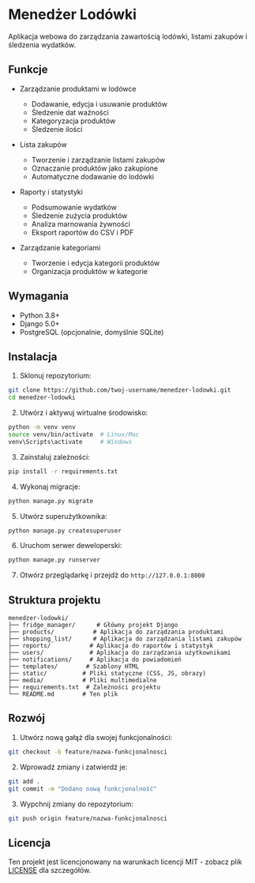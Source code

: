 # Menedżer Lodówki

Aplikacja webowa do zarządzania zawartością lodówki, listami zakupów i śledzenia wydatków.

## Funkcje

- Zarządzanie produktami w lodówce
  - Dodawanie, edycja i usuwanie produktów
  - Śledzenie dat ważności
  - Kategoryzacja produktów
  - Śledzenie ilości

- Lista zakupów
  - Tworzenie i zarządzanie listami zakupów
  - Oznaczanie produktów jako zakupione
  - Automatyczne dodawanie do lodówki

- Raporty i statystyki
  - Podsumowanie wydatków
  - Śledzenie zużycia produktów
  - Analiza marnowania żywności
  - Eksport raportów do CSV i PDF

- Zarządzanie kategoriami
  - Tworzenie i edycja kategorii produktów
  - Organizacja produktów w kategorie

## Wymagania

- Python 3.8+
- Django 5.0+
- PostgreSQL (opcjonalnie, domyślnie SQLite)

## Instalacja

1. Sklonuj repozytorium:
```bash
git clone https://github.com/twoj-username/menedzer-lodowki.git
cd menedzer-lodowki
```

2. Utwórz i aktywuj wirtualne środowisko:
```bash
python -m venv venv
source venv/bin/activate  # Linux/Mac
venv\Scripts\activate     # Windows
```

3. Zainstaluj zależności:
```bash
pip install -r requirements.txt
```

4. Wykonaj migracje:
```bash
python manage.py migrate
```

5. Utwórz superużytkownika:
```bash
python manage.py createsuperuser
```

6. Uruchom serwer deweloperski:
```bash
python manage.py runserver
```

7. Otwórz przeglądarkę i przejdź do `http://127.0.0.1:8000`

## Struktura projektu

```
menedzer-lodowki/
├── fridge_manager/      # Główny projekt Django
├── products/           # Aplikacja do zarządzania produktami
├── shopping_list/      # Aplikacja do zarządzania listami zakupów
├── reports/           # Aplikacja do raportów i statystyk
├── users/             # Aplikacja do zarządzania użytkownikami
├── notifications/     # Aplikacja do powiadomień
├── templates/        # Szablony HTML
├── static/          # Pliki statyczne (CSS, JS, obrazy)
├── media/           # Pliki multimedialne
├── requirements.txt  # Zależności projektu
└── README.md        # Ten plik
```

## Rozwój

1. Utwórz nową gałąź dla swojej funkcjonalności:
```bash
git checkout -b feature/nazwa-funkcjonalnosci
```

2. Wprowadź zmiany i zatwierdź je:
```bash
git add .
git commit -m "Dodano nową funkcjonalność"
```

3. Wypchnij zmiany do repozytorium:
```bash
git push origin feature/nazwa-funkcjonalnosci
```

## Licencja

Ten projekt jest licencjonowany na warunkach licencji MIT - zobacz plik [LICENSE](LICENSE) dla szczegółów. 